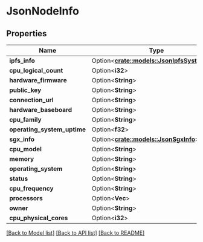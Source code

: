 # JsonNodeInfo

## Properties

Name | Type | Description | Notes
------------ | ------------- | ------------- | -------------
**ipfs_info** | Option<[**crate::models::JsonIpfsSystemInfo**](json_IPFSSystemInfo.md)> |  | [optional]
**cpu_logical_count** | Option<**i32**> |  | [optional]
**hardware_firmware** | Option<**String**> |  | [optional]
**public_key** | Option<**String**> |  | [optional]
**connection_url** | Option<**String**> |  | [optional]
**hardware_baseboard** | Option<**String**> |  | [optional]
**cpu_family** | Option<**String**> |  | [optional]
**operating_system_uptime** | Option<**f32**> |  | [optional]
**sgx_info** | Option<[**crate::models::JsonSgxInfo**](json_SGXInfo.md)> |  | [optional]
**cpu_model** | Option<**String**> |  | [optional]
**memory** | Option<**String**> |  | [optional]
**operating_system** | Option<**String**> |  | [optional]
**status** | Option<**String**> |  | [optional]
**cpu_frequency** | Option<**String**> |  | [optional]
**processors** | Option<**Vec<String>**> |  | [optional]
**owner** | Option<**String**> |  | [optional]
**cpu_physical_cores** | Option<**i32**> |  | [optional]

[[Back to Model list]](../README.md#documentation-for-models) [[Back to API list]](../README.md#documentation-for-api-endpoints) [[Back to README]](../README.md)


